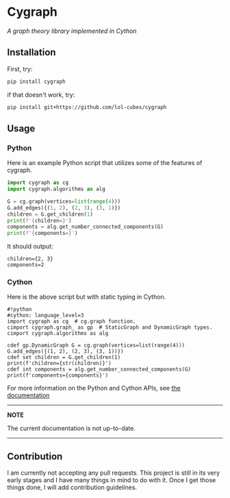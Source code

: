 # Cygraph

*A graph theory library implemented in Cython*

## Installation

First, try:

```bash
pip install cygraph
```

if that doesn't work, try:

```bash
pip install git+https://github.com/lol-cubes/cygraph
```

## Usage

### Python

Here is an example Python script that utilizes some of the features of cygraph.

```python
import cygraph as cg
import cygraph.algorithms as alg

G = cg.graph(vertices=list(range(4)))
G.add_edges({(1, 2), (2, 3), (3, 1)})
children = G.get_children(1)
print(f'{children=}')
components = alg.get_number_connected_components(G)
print(f'{components=}')
```

It should output:

```
children={2, 3}
components=2
```

### Cython

Here is the above script but with static typing in Cython.

```
#!python
#cython: language_level=3
import cygraph as cg  # cg.graph function.
cimport cygraph.graph_ as gp  # StaticGraph and DynamicGraph types.
cimport cygraph.algorithms as alg

cdef gp.DynamicGraph G = cg.graph(vertices=list(range(4)))
G.add_edges({(1, 2), (2, 3), (3, 1))})
cdef set children = G.get_children(1)
print(f'children={str(children)}')
cdef int components = alg.get_number_connected_components(G)
print(f'components={components}')
```

For more information on the Python and Cython APIs, see [the documentation](https://lol-cubes.github.io/cygraph)

---
**NOTE**

The current documentation is not up-to-date.

---

## Contribution

I am currently not accepting any pull requests. This project is still in its very early stages and I have many things in mind to do with it. Once I get those things done, I will add contribution guidelines.